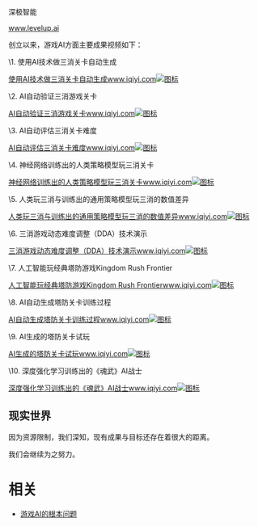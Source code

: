

深极智能


www.levelup.ai



创立以来，游戏AI方面主要成果视频如下：



\1. 使用AI技术做三消关卡自动生成

[使用AI技术做三消关卡自动生成www.iqiyi.com![图标](https://pic1.zhimg.com/v2-29170dadff0e49886e5a89b98fcde514_120x160.jpg)](https://link.zhihu.com/?target=http%3A//www.iqiyi.com/w_19sa4k8it5.html)



\2. AI自动验证三消游戏关卡

[AI自动验证三消游戏关卡www.iqiyi.com![图标](https://pic2.zhimg.com/v2-7b1a0baf7f6610db1db123243337b2c5_120x160.jpg)](https://link.zhihu.com/?target=http%3A//www.iqiyi.com/w_19s6n4r7px.html)



\3. AI自动评估三消关卡难度



[AI自动评估三消关卡难度www.iqiyi.com![图标](https://pic3.zhimg.com/v2-eafce88db0879ddf7f87ec895fe1fe22_120x160.jpg)](https://link.zhihu.com/?target=http%3A//www.iqiyi.com/w_19s7zrg98x.html)



\4. 神经网络训练出的人类策略模型玩三消关卡

[神经网络训练出的人类策略模型玩三消关卡www.iqiyi.com![图标](https://pic1.zhimg.com/v2-43bddda3f5961285b597c8018176dd70_120x160.jpg)](https://link.zhihu.com/?target=http%3A//www.iqiyi.com/w_19s8l72gld.html)



\5. 人类玩三消与训练出的通用策略模型玩三消的数值差异

[人类玩三消与训练出的通用策略模型玩三消的数值差异www.iqiyi.com![图标](https://pic3.zhimg.com/v2-4b37e3812dca0e5ef829ed72c208adfe_120x160.jpg)](https://link.zhihu.com/?target=http%3A//www.iqiyi.com/w_19s8l7b0g5.html)



\6. 三消游戏动态难度调整（DDA）技术演示

[三消游戏动态难度调整（DDA）技术演示www.iqiyi.com![图标](https://pic2.zhimg.com/v2-6edda614de507b5bac297c2f293c6ee1_120x160.jpg)](https://link.zhihu.com/?target=http%3A//www.iqiyi.com/w_19s8l72ja5.html)



\7. 人工智能玩经典塔防游戏Kingdom Rush Frontier

[人工智能玩经典塔防游戏Kingdom Rush Frontierwww.iqiyi.com![图标](https://pic4.zhimg.com/v2-ade382df44f353b03f84b0264a869127_120x160.jpg)](https://link.zhihu.com/?target=http%3A//www.iqiyi.com/w_19s4fodo41.html)



\8. AI自动生成塔防关卡训练过程

[AI自动生成塔防关卡训练过程www.iqiyi.com![图标](https://pic2.zhimg.com/v2-a0ece345c8eb0b99aa490b57e90f0269_120x160.jpg)](https://link.zhihu.com/?target=http%3A//www.iqiyi.com/w_19s8l723gl.html)



\9. AI生成的塔防关卡试玩

[AI生成的塔防关卡试玩www.iqiyi.com![图标](https://pic1.zhimg.com/v2-2898201626596b026d2a3ef57dcfcfc8_120x160.jpg)](https://link.zhihu.com/?target=http%3A//www.iqiyi.com/w_19s8l72f2t.html)



\10. 深度强化学习训练出的《魂武》AI战士

[深度强化学习训练出的《魂武》AI战士www.iqiyi.com![图标](https://pic3.zhimg.com/v2-2e652b83dc16dd1f5fab244801aafff2_120x160.jpg)](https://link.zhihu.com/?target=http%3A//www.iqiyi.com/w_19s6n4rujl.html)



## 现实世界

因为资源限制，我们深知，现有成果与目标还存在着很大的距离。

我们会继续为之努力。

# 相关

- [游戏AI的根本问题](https://zhuanlan.zhihu.com/p/77418761)
